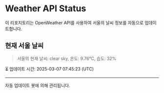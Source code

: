 
# Weather API Status

이 리포지토리는 OpenWeather API를 사용하여 서울의 날씨 정보를 자동으로 업데이트합니다.

## 현재 서울 날씨
> 서울의 현재 날씨: clear sky, 온도: 9.76°C, 습도: 32%

⏳ 업데이트 시간: 2025-03-07 07:45:23 (UTC)

---
자동 업데이트 봇에 의해 관리됩니다.
